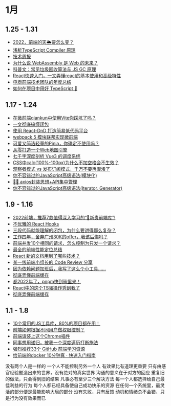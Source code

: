 # 1月

## 1.25 - 1.31

- [2022，前端的天🌦️要怎么变？](https://juejin.cn/post/7056431876688314399)
- [浅析TypeScript Compiler 原理](https://mp.weixin.qq.com/s/MuzJ7vVBY81lFn3OwMrBow)
- [技术周报](https://mp.weixin.qq.com/s/E_og7PehqW78mNsaDYmhOQ)
- [为什么说 WebAssembly 是 Web 的未来？](https://mp.weixin.qq.com/s/dEOIArtK6DIfewIva2zLKw)
- [科普文：常见垃圾回收算法与 JS GC 原理](https://mp.weixin.qq.com/s/KZsgQxlrsfYMvJejbZqGHw)
- [React快速入门，一文弄懂react的基本使用和高级特性](https://juejin.cn/post/7056906653731389471)
- [电商前端技术团队的年度总结](https://juejin.cn/post/7057439721080750087)
- [如何在项目中用好 TypeScript 🤔](https://juejin.cn/post/7058868160706904078)

## 1.17 - 1.24

- [在微前端qiankun中使用Vite你踩坑了吗？](https://mp.weixin.qq.com/s/FE5hkV3diHhj3kHnsEryKw)
- [一文彻底搞懂闭包](https://juejin.cn/post/7054205481190948894)
- [使用 React-DnD 打造简易低代码平台](https://juejin.cn/post/7054493581674807327)
- [webpack 5 模块联邦实现微前端](https://juejin.cn/post/7056452782940749861)
- [可爱又简洁轻量的Pinia，你确定不使用吗？](https://juejin.cn/post/7054481067297734693)
- [从零打造一个Web地图引擎](https://juejin.cn/post/7054729902871805966)
- [七千字深度剖析 Vue3 的调度系统](https://juejin.cn/post/7055848604933554207)
- [CSS中calc(100%-100px)为什么不加空格会不生效？](https://juejin.cn/post/7055169229980434462)
- [观察者模式 vs 发布订阅模式，千万不要再混淆了](https://juejin.cn/post/7055441354054172709)
- [你不容错过的JavaScript高级语法(模块化)](https://juejin.cn/post/7055967081166012446)
- [👻👻 axios封装思想+API集中管理](https://juejin.cn/post/7055171070311006215)
- [你不容错过的JavaScript高级语法(Iterator, Generator)](https://juejin.cn/post/7055168101192564750)

## 1.9 - 1.16

- [2022前端，推荐7款值得深入学习的“👑新贵前端库”!](https://juejin.cn/post/7051598110316822542)
- [不优雅的 React Hooks](https://juejin.cn/post/7051535411042058271)
- [三段代码就能理解的闭包，为什么要讲得那么复杂？](https://juejin.cn/post/7051604174357676062)
- [工作四年，舍弃广州30K的offer，我该后悔吗？](https://juejin.cn/post/7051371047785857055)
- [前端并发10个相同的请求，怎么控制为只发一个请求？](https://juejin.cn/post/7052700635154219015)
- [最全的前端性能定位总结](https://juejin.cn/post/7052918009555320839)
- [React 新的文档用到了哪些技术？](https://juejin.cn/post/7052646487632642084)
- [某一线前端小组长的 Code Review 分享](https://juejin.cn/post/7052570403029385253)
- [因为依赖问题加班后，我写了这么个小工具……](https://juejin.cn/post/7053817421156761614)
- [彻底弄懂前端缓存](https://juejin.cn/post/7052527032491573279)
- [都2022年了，pnpm快到碗里来！](https://juejin.cn/post/7053340250210795557)
- [React中的这个TS骚操作秀到我了](https://juejin.cn/post/7052949415350239246)
- [彻底弄懂前端缓存](https://juejin.cn/post/7052527032491573279)

## 1.1 - 1.8

- [10个常用的JS工具库，80%的项目都在用！](https://juejin.cn/post/7048963605462515743)
- [前端如何根据不同用户做权限控制？](https://juejin.cn/post/7048800122448117797)
- [前端请装上这个Chrome插件](https://juejin.cn/post/7049211255181017102)
- [同事想用递归，被我一个深度遍历打断施法](https://juejin.cn/post/7049882206000381965)
- [强烈推荐33个 GitHub 前端学习资源](https://juejin.cn/post/7049542737795743774)
- [给前端的docker 10分钟真 · 快速入门指南](https://juejin.cn/post/7050304120082661407)





没有两个人是一样的
一个人不能控制另外一个人
有效果比有道理更重要
只有由感官经验塑造出来的世界，没有绝对的真实世界
沟通的意义在于对方的回应
重复旧的做法，只会得到旧的结果
凡事必有至少三个解决方法
每一个人都选择给自己最佳利益的行为
每个人都已经具备使自己成功快乐的资源
在任何一个系统里，最灵活的部分便是最能影响大局的部分
没有失败，只有反馈
动机和情绪总不会错，只是行为没有效果而已